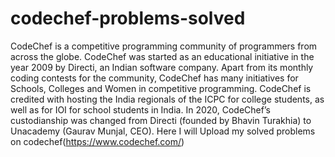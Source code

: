 # codechef-problems-solved
CodeChef is a competitive programming community of programmers from across the globe. CodeChef was started as an educational initiative in the year 2009 by Directi, an Indian software company.  Apart from its monthly coding contests for the community, CodeChef has many initiatives for Schools, Colleges and Women in competitive programming. CodeChef is credited with hosting the India regionals of the ICPC for college students, as well as for IOI for school students in India. In 2020, CodeChef’s custodianship was changed from Directi (founded by Bhavin Turakhia) to Unacademy (Gaurav Munjal, CEO). Here I will Upload my solved problems on  codechef(https://www.codechef.com/) 
